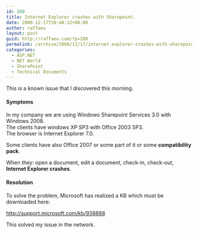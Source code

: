 ```yaml
---
id: 280
title: Internet Explorer crashes with Sharepoint.
date: 2008-12-17T10:48:12+00:00
author: raffaeu
layout: post
guid: http://raffaeu.com/?p=280
permalink: /archive/2008/12/17/internet-explorer-crashes-with-sharepoint.aspx
categories:
  - ASP.NET
  - NET World
  - SharePoint
  - Technical Documents
---
```

This is a known issue that I discovered this morning.

#### Symptoms

In my company we are using Windows Sharepoint Services 3.0 with Windows 2008.  
The clients have windows XP SP3 with Office 2003 SP3.  
The browser is Internet Explorer 7.0.

Some clients have also Office 2007 or some part of it or some **compatibility pack**.

When they: open a document, edit a document, check-in, check-out, **Internet Explorer crashes**. 

#### Resolution

To solve the problem, Microsoft has realized a KB which must be downloaded here:

<http://support.microsoft.com/kb/938888>

This solved my issue in the network.
